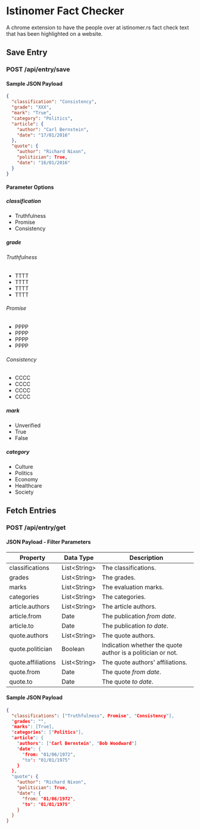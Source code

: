 # Istinomer Fact Checker
A chrome extension to have the people over at istinomer.rs fact check text that has been highlighted on a website.


## Save Entry
### POST  /api/entry/save
#### Sample JSON Payload
```json 
{
  "classification": "Consistency",
  "grade": "XXX",
  "mark": "True",
  "category": "Politics",
  "article": {
    "author": "Carl Bernstein",
    "date": "17/01/2016"
  },
  "quote": {
    "author": "Richard Nixon",
    "politician": True,
    "date": "16/01/2016"
  }
}
``` 

#### Parameter Options
##### classification 
 - Truthfulness
 - Promise
 - Consistency

##### grade 
###### Truthfulness
 - TTTT
 - TTTT
 - TTTT
 - TTTT

###### Promise
 - PPPP
 - PPPP
 - PPPP
 - PPPP
 
###### Consistency
 - CCCC
 - CCCC
 - CCCC
 - CCCC
 
##### mark 
 - Unverified
 - True
 - False

##### category 
 - Culture
 - Politics
 - Economy
 - Healthcare
 - Society

 
## Fetch Entries
### POST  /api/entry/get
#### JSON Payload - Filter Parameters 

| Property          | Data Type     | Description                                                   |
|-------------------|---------------|---------------------------------------------------------------|
| classifications   | List\<String\>| The classifications.                                          |
| grades            | List\<String\>| The grades.                                                   |
| marks             | List\<String\>| The evaluation marks.                                         |
| categories        | List\<String\>| The categories.                                               |
| article.authors   | List\<String\>| The article authors.                                          |
| article.from      | Date          | The publication _from date_.                                  |
| article.to        | Date          | The publication _to date_.                                    |
| quote.authors     | List\<String\>| The quote authors.                                            |
| quote.politician  | Boolean       | Indication whether the quote author is a politician or not.   |
| quote.affiliations| List\<String\>| The quote authors' affiliations.                              |
| quote.from        | Date          | The quote _from date_.                                        |
| quote.to          | Date          | The quote _to date_.                                          |


#### Sample JSON Payload
```json 
{
  "classifications": ["Truthfulness", Promise", "Consistency"],
  "grades": "",
  "marks": [True],
  "categories": ["Politics"],
  "article": {
    "authors": ["Carl Bernstein", "Bob Woodward"]
    "date": {
      "from: "01/06/1972",
      "to": "01/01/1975"
    }
  },
  "quote": {
    "author": "Richard Nixon",
    "politician": True,
    "date": {
      "from: "01/06/1972",
      "to": "01/01/1975"
    }
  }
}
``` 
